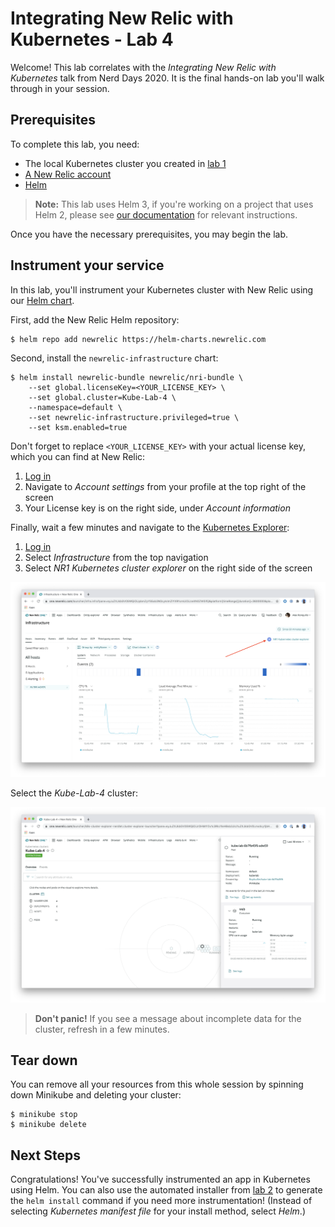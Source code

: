 # Integrating New Relic with Kubernetes - Lab 4

Welcome! This lab correlates with the _Integrating New Relic with Kubernetes_ talk from Nerd Days 2020. It is the final hands-on lab you'll walk through in your session.

## Prerequisites

To complete this lab, you need:

- The local Kubernetes cluster you created in [lab 1](../kube-lab-1/README.md)
- [A New Relic account](https://newrelic.com/signup)
- [Helm](https://helm.sh/docs/intro/install/)

> **Note:** This lab uses Helm 3, if you're working on a project that uses Helm 2, please see [our documentation](https://docs.newrelic.com/docs/integrations/kubernetes-integration/installation/install-kubernetes-integration-using-helm) for relevant instructions.

Once you have the necessary prerequisites, you may begin the lab.

## Instrument your service

In this lab, you'll instrument your Kubernetes cluster with New Relic using our [Helm chart](https://docs.newrelic.com/docs/integrations/kubernetes-integration/installation/install-kubernetes-integration-using-helm).

First, add the New Relic Helm repository:

```console
$ helm repo add newrelic https://helm-charts.newrelic.com
```

Second, install the `newrelic-infrastructure` chart:

```console
$ helm install newrelic-bundle newrelic/nri-bundle \
    --set global.licenseKey=<YOUR_LICENSE_KEY> \
    --set global.cluster=Kube-Lab-4 \
    --namespace=default \
    --set newrelic-infrastructure.privileged=true \
    --set ksm.enabled=true
```

Don't forget to replace `<YOUR_LICENSE_KEY>` with your actual license key, which you can find at New Relic:

1. [Log in](https://one.newrelic.com/)
2. Navigate to _Account settings_ from your profile at the top right of the screen
3. Your License key is on the right side, under _Account information_

Finally, wait a few minutes and navigate to the [Kubernetes Explorer](https://docs.newrelic.com/docs/integrations/kubernetes-integration/understand-use-data/kubernetes-cluster-explorer):

1. [Log in](https://one.newrelic.com/)
2. Select _Infrastructure_ from the top navigation
3. Select _NR1 Kubernetes cluster explorer_ on the right side of the screen

![Navigate to the Cluster Explorer](static/cluster_explorer_link.png)

Select the _Kube-Lab-4_ cluster:

![Explore Kubernetes](static/cluster_explorer.png)

> **Don't panic!** If you see a message about incomplete data for the cluster, refresh in a few minutes.

## Tear down

You can remove all your resources from this whole session by spinning down Minikube and deleting your cluster:

```console
$ minikube stop
$ minikube delete
```

## Next Steps

Congratulations! You've successfully instrumented an app in Kubernetes using Helm. You can also use the automated installer from [lab 2](../kube-lab-2/README.md) to generate the `helm install` command if you need more instrumentation! (Instead of selecting _Kubernetes manifest file_ for your install method, select _Helm_.)